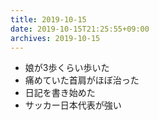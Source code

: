 ```yaml
---
title: 2019-10-15
date: 2019-10-15T21:25:55+09:00
archives: 2019-10-15
---
```


- 娘が3歩くらい歩いた
- 痛めていた首肩がほぼ治った
- 日記を書き始めた
- サッカー日本代表が強い
